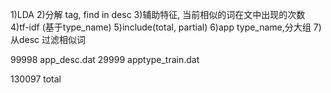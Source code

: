 1)LDA
2)分解 tag, find in desc
3)辅助特征, 当前相似的词在文中出现的次数
4)tf-idf (基于type_name)
5)include(total, partial)
6)app type_name,分大组
7)从desc 过滤相似词



99998 app_desc.dat
29999 apptype_train.dat

130097 total
